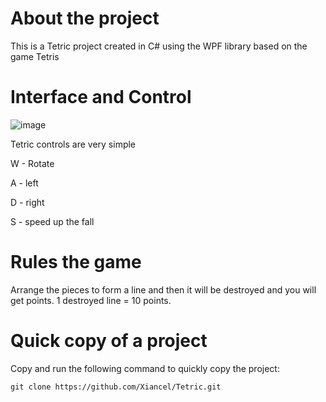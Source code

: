 # About the project
This is a Tetric project created in C# using the WPF library based on the game Tetris
# Interface and Control
![image](https://github.com/Xiancel/Tetric/assets/127614011/a6636188-20d2-48c3-b396-4b5aa96e30cb)

Tetric controls are very simple

W - Rotate 

A - left

D - right

S - speed up the fall
# Rules the game
Arrange the pieces to form a line and then it will be destroyed and you will get points. 1 destroyed line = 10 points.

# Quick copy of a project
Copy and run the following command to quickly copy the project:
```git
git clone https://github.com/Xiancel/Tetric.git
```
